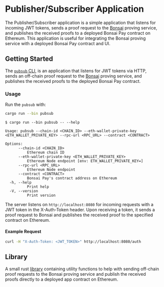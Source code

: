 # Publisher/Subscriber Application

The Publisher/Subscriber application is a simple application that listens for incoming JWT tokens, sends a proof request to the [Bonsai] proving service, and publishes the received proofs to a deployed Bonsai Pay contract on Ethereum. This application is useful for integrating the Bonsai proving service with a deployed Bonsai Pay contract and UI. 

## Getting Started

The [`pubsub` CLI][pubsub], is an application that listens for JWT tokens via HTTP, sends an off-chain proof request to the [Bonsai] proving service, and publishes the received proofs to the deployed Bonsai Pay contract.

### Usage

Run the `pubsub` with:

```sh
cargo run --bin pubsub
```

```text
$ cargo run --bin pubsub -- --help

Usage: pubsub --chain-id <CHAIN_ID> --eth-wallet-private-key <ETH_WALLET_PRIVATE_KEY> --rpc-url <RPC_URL> --contract <CONTRACT> 

Options:
      --chain-id <CHAIN_ID>
          Ethereum chain ID
      --eth-wallet-private-key <ETH_WALLET_PRIVATE_KEY>
          Ethereum Node endpoint [env: ETH_WALLET_PRIVATE_KEY=]
      --rpc-url <RPC_URL>
          Ethereum Node endpoint
      --contract <CONTRACT>
          Bonsai Pay's contract address on Ethereum
  -h, --help
          Print help
  -V, --version
          Print version
```

The server listens on `http://localhost:8080` for incoming requests with a JWT token in the X-Auth-Token header. Upon receiving a token, it sends a proof request to Bonsai and publishes the received proof to the specified contract on Ethereum.

#### Example Request

```sh
curl -H "X-Auth-Token: <JWT_TOKEN>" http://localhost:8080/auth
```

## Library

A small rust [library] containing utility functions to help with sending off-chain proof requests to the Bonsai proving service and publish the received proofs directly to a deployed app contract on Ethereum.

[pubsub]: ./src/bin/pubsub.rs
[Bonsai]: https://dev.bonsai.xyz/
[library]: ./src/lib.rs
